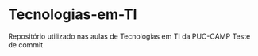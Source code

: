 # Tecnologias-em-TI
Repositório utilizado nas aulas de Tecnologias em TI da PUC-CAMP
Teste de commit
